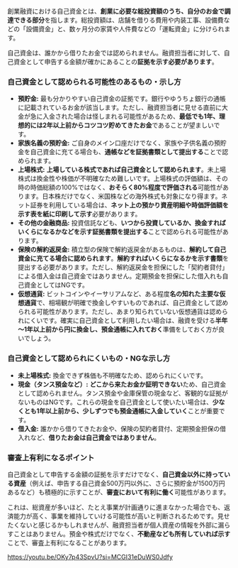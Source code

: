 創業融資における自己資金とは、**創業に必要な総投資額のうち、自分のお金で調達できる部分**を指します。総投資額は、店舗を借りる費用や内装工事、設備費などの「設備資金」と、数ヶ月分の家賃や人件費などの「運転資金」に分けられます。

自己資金は、誰かから借りたお金では認められません。融資担当者に対して、自己資金として申告する金額が確かにあることの**証拠を示す必要があります**。

### 自己資金として認められる可能性のあるもの・示し方

- **預貯金:** 最も分かりやすい自己資金の証拠です。銀行やゆうちょ銀行の通帳に記載されているお金が該当します。ただし、融資担当者に見せる直前に大金が急に入金された場合は怪しまれる可能性があるため、**最低でも1年、理想的には2年以上前からコツコツ貯めてきたお金**であることが望ましいです。
- **家族名義の預貯金:** ご自身のメイン口座だけでなく、家族や子供名義の預貯金を自己資金に充てる場合も、**通帳などを証拠書類として提出する**ことで認められます。
- **上場株式:** **上場している株式であれば自己資金として認められます**。未上場株式は換金性や株価が不明確なため難しいです。上場株式の評価額は、その時の時価総額の100%ではなく、**おそらく80%程度で評価される**可能性があります。日本株だけでなく、米国株などの海外株式も対象になり得ます。ネット証券を利用している場合は、**ネット上の預かり資産明細や時価評価額を示す表を紙に印刷して示す**必要があります。
- **その他の金融商品:** 投資信託なども、**いつから投資しているか、換金すればいくらになるかなどを示す証拠書類を提出する**ことで認められる可能性があります。
- **保険の解約返戻金:** 積立型の保険で解約返戻金があるものは、**解約して自己資金に充てる場合に認められます**。**解約すればいくらになるかを示す書類**を提出する必要があります。ただし、解約返戻金を担保にした「契約者貸付」による借入金は自己資金ではありません。定期預金を担保にした借入れも自己資金としてはNGです。
- **仮想通貨:** ビットコインやイーサリアムなど、ある程度**名の知れた主要な仮想通貨**で、相場観が明確で換金しやすいものであれば、自己資金として認められる可能性があります。ただし、あまり知られていない仮想通貨は認められにくいです。確実に自己資金として利用したい場合は、融資を受ける**半年～1年以上前から円に換金し、預金通帳に入れておく**準備をしておく方が良いでしょう。

### 自己資金として認められにくいもの・NGな示し方

- **未上場株式:** 換金できず株価も不明確なため、認められにくいです。
- **現金（タンス預金など）:** **どこから来たお金か証明できない**ため、自己資金として認められません。タンス預金や金庫保管の現金など、客観的な証拠がないものはNGです。これらの現金を自己資金として使いたい場合は、**少なくとも1年以上前から、少しずつでも預金通帳に入金していく**ことが重要です。
- **借入金:** 誰かから借りてきたお金や、保険の契約者貸付、定期預金担保の借入れなど、**借りたお金は自己資金ではありません**。

### 審査上有利になるポイント

自己資金として申告する金額の証拠を示すだけでなく、**自己資金以外に持っている資産**（例えば、申告する自己資金500万円以外に、さらに預貯金が1500万円あるなど）も積極的に示すことが、**審査において有利に働く**可能性があります。

これは、総資産が多いほど、たとえ事業が計画通りに進まなかった場合でも、返済能力が高く、事業を維持していける可能性が高いと判断されるためです。見せたくないと感じるかもしれませんが、融資担当者が個人資産の情報を外部に漏らすことはありません。預金や株式だけでなく、**不動産なども所有していれば示す**ことで、審査上有利になることがあります。

https://youtu.be/OKy7p43SpvU?si=MCGI31eDuWS0Jdfy